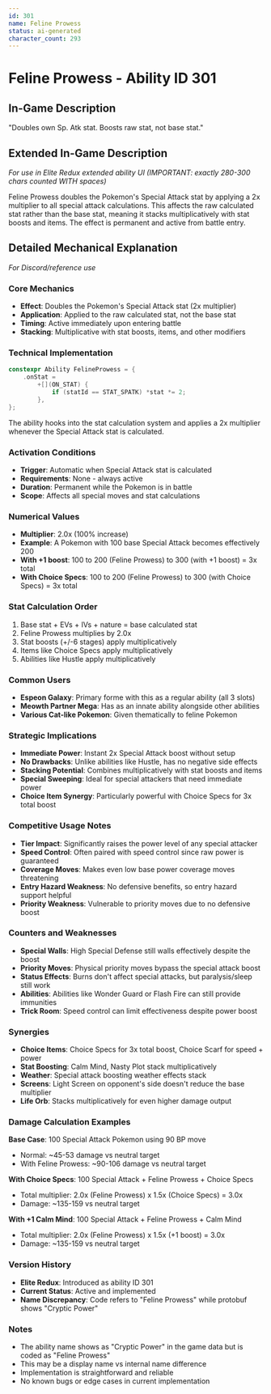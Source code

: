 ```yaml
---
id: 301
name: Feline Prowess
status: ai-generated
character_count: 293
---
```


# Feline Prowess - Ability ID 301

## In-Game Description
"Doubles own Sp. Atk stat. Boosts raw stat, not base stat."

## Extended In-Game Description
*For use in Elite Redux extended ability UI (IMPORTANT: exactly 280-300 chars counted WITH spaces)*

Feline Prowess doubles the Pokemon's Special Attack stat by applying a 2x multiplier to all special attack calculations. This affects the raw calculated stat rather than the base stat, meaning it stacks multiplicatively with stat boosts and items. The effect is permanent and active from battle entry.

## Detailed Mechanical Explanation
*For Discord/reference use*

### Core Mechanics
- **Effect**: Doubles the Pokemon's Special Attack stat (2x multiplier)
- **Application**: Applied to the raw calculated stat, not the base stat
- **Timing**: Active immediately upon entering battle
- **Stacking**: Multiplicative with stat boosts, items, and other modifiers

### Technical Implementation
```cpp
constexpr Ability FelineProwess = {
    .onStat =
        +[](ON_STAT) {
            if (statId == STAT_SPATK) *stat *= 2;
        },
};
```

The ability hooks into the stat calculation system and applies a 2x multiplier whenever the Special Attack stat is calculated.

### Activation Conditions
- **Trigger**: Automatic when Special Attack stat is calculated
- **Requirements**: None - always active
- **Duration**: Permanent while the Pokemon is in battle
- **Scope**: Affects all special moves and stat calculations

### Numerical Values
- **Multiplier**: 2.0x (100% increase)
- **Example**: A Pokemon with 100 base Special Attack becomes effectively 200
- **With +1 boost**: 100 to 200 (Feline Prowess) to 300 (with +1 boost) = 3x total
- **With Choice Specs**: 100 to 200 (Feline Prowess) to 300 (with Choice Specs) = 3x total

### Stat Calculation Order
1. Base stat + EVs + IVs + nature = base calculated stat
2. Feline Prowess multiplies by 2.0x
3. Stat boosts (+/-6 stages) apply multiplicatively
4. Items like Choice Specs apply multiplicatively
5. Abilities like Hustle apply multiplicatively

### Common Users
- **Espeon Galaxy**: Primary forme with this as a regular ability (all 3 slots)
- **Meowth Partner Mega**: Has as an innate ability alongside other abilities
- **Various Cat-like Pokemon**: Given thematically to feline Pokemon

### Strategic Implications
- **Immediate Power**: Instant 2x Special Attack boost without setup
- **No Drawbacks**: Unlike abilities like Hustle, has no negative side effects
- **Stacking Potential**: Combines multiplicatively with stat boosts and items
- **Special Sweeping**: Ideal for special attackers that need immediate power
- **Choice Item Synergy**: Particularly powerful with Choice Specs for 3x total boost

### Competitive Usage Notes
- **Tier Impact**: Significantly raises the power level of any special attacker
- **Speed Control**: Often paired with speed control since raw power is guaranteed
- **Coverage Moves**: Makes even low base power coverage moves threatening
- **Entry Hazard Weakness**: No defensive benefits, so entry hazard support helpful
- **Priority Weakness**: Vulnerable to priority moves due to no defensive boost

### Counters and Weaknesses
- **Special Walls**: High Special Defense still walls effectively despite the boost
- **Priority Moves**: Physical priority moves bypass the special attack boost
- **Status Effects**: Burns don't affect special attacks, but paralysis/sleep still work
- **Abilities**: Abilities like Wonder Guard or Flash Fire can still provide immunities
- **Trick Room**: Speed control can limit effectiveness despite power boost

### Synergies
- **Choice Items**: Choice Specs for 3x total boost, Choice Scarf for speed + power
- **Stat Boosting**: Calm Mind, Nasty Plot stack multiplicatively
- **Weather**: Special attack boosting weather effects stack
- **Screens**: Light Screen on opponent's side doesn't reduce the base multiplier
- **Life Orb**: Stacks multiplicatively for even higher damage output

### Damage Calculation Examples
**Base Case**: 100 Special Attack Pokemon using 90 BP move
- Normal: ~45-53 damage vs neutral target
- With Feline Prowess: ~90-106 damage vs neutral target

**With Choice Specs**: 100 Special Attack + Feline Prowess + Choice Specs
- Total multiplier: 2.0x (Feline Prowess) x 1.5x (Choice Specs) = 3.0x
- Damage: ~135-159 vs neutral target

**With +1 Calm Mind**: 100 Special Attack + Feline Prowess + Calm Mind
- Total multiplier: 2.0x (Feline Prowess) x 1.5x (+1 boost) = 3.0x
- Damage: ~135-159 vs neutral target

### Version History
- **Elite Redux**: Introduced as ability ID 301
- **Current Status**: Active and implemented
- **Name Discrepancy**: Code refers to "Feline Prowess" while protobuf shows "Cryptic Power"

### Notes
- The ability name shows as "Cryptic Power" in the game data but is coded as "Feline Prowess"
- This may be a display name vs internal name difference
- Implementation is straightforward and reliable
- No known bugs or edge cases in current implementation